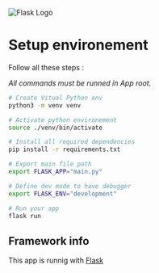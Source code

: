 ![Flask Logo](https://external-content.duckduckgo.com/iu/?u=https%3A%2F%2Fupload.wikimedia.org%2Fwikipedia%2Fcommons%2Fthumb%2F3%2F3c%2FFlask_logo.svg%2F1200px-Flask_logo.svg.png&f=1&nofb=1)
# Setup environement

Follow all these steps :

*All commands must be runned in App root.*

```bash
# Create Vitual Python env
python3 -m venv venv

# Activate python environement
source ./venv/bin/activate

# Install all required dependencies
pip install -r requirements.txt

# Export main file path
export FLASK_APP="main.py"

# Define dev mode to have debugger
export FLASK_ENV="development"

# Run your app
flask run
```

## Framework info

This app is runnig with [Flask](https://flask.palletsprojects.com/en/1.1.x/)